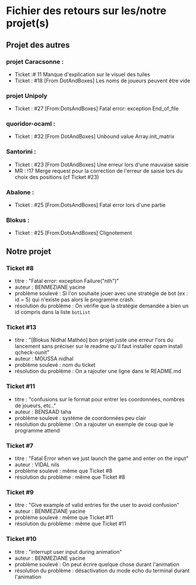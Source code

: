 # Fichier des retours sur les/notre projet(s)

## Projet des autres

### projet Caracsonne :
- Ticket :# 11 Manque d'explication sur le visuel des tuiles
- Ticket : #18 [From DotAndBoxes] Les noms de joueurs peuvent être vide

### projet Unipoly
- Ticket : #27 [From:DotsAndBoxes] Fatal error: exception End_of_file

### quoridor-ocaml :
- Ticket : #32 [From DotAndBoxes] Unbound value Array.init_matrix 

### Santorini :
- Ticket : #23 [From DotAndBoxes] Une erreur lors d'une mauvaise saisie 
- MR : !17 Merge request pour la correction de l'erreur de saisie lors du choix des positions (cf Ticket #23) 

### Abalone :
- Ticket : #25 [From:DotsAndBoxes] Fatal error lors d'une partie

### Blokus :
- Ticket : #25 [From:DotsAndBoxes] Clignotement

## Notre projet

### Ticket #8 
- titre : "Fatal error: exception Failure("nth")"
- auteur : BENMEZIANE yacine 
- problème soulevé : Si l'on souhaite jouer avec une stratégie de bot (ex : id = 5) qui n'existe pas alors le programme crash.
- résolution du problème : On vérifie que la stratégie demandée a bien un id compris dans la liste `botList`

### Ticket #13
- titre : "[Blokus Nidhal Mathéo] bon projet juste une erreur l'ors du lancement sans préciser sur le readme qu'il faut installer opam install qcheck-ounit"
- auteur : MOUSSA nidhal  
- problème soulevé : nom du ticket
- résolution du problème : On a rajouter une ligne dans le README.md

### Ticket #11
- titre : "confusions sur le format pour entrer les coordonnées, nombres de joueurs, etc.."
- auteur : BENSAAD taha  
- problème soulevé : système de coordonnées peu clair
- résolution du problème : On a rajouter un exemple de coup que le programme attend


### Ticket #7
- titre : "Fatal Error when we just launch the game and enter on the input"
- auteur : VIDAL nils  
- problème soulevé : même que Ticket #8
- résolution du problème : même que Ticket #8

### Ticket #9
- titre : "Give example of valid entries for the user to avoid confusion"
- auteur : BENMEZIANE yacine
- problème soulevé : même que Ticket #11
- résolution du problème : même que Ticket #11


### Ticket #10
- titre : "interrupt user input during animation"
- auteur : BENMEZIANE yacine
- problème soulevé : On peut écrire quelque chose durant l'animation
- résolution du problème : désactivation du mode echo du terminal durant l'animation


